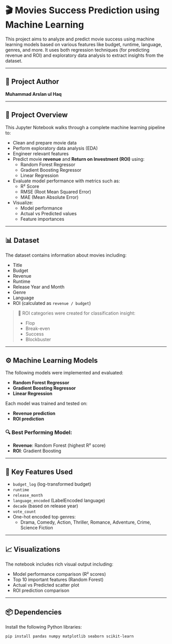 # 🎬 Movies Success Prediction using Machine Learning

This project aims to analyze and predict movie success using 
machine learning models based on various features like budget, 
runtime, language, genres, and more. It uses both regression 
techniques (for predicting revenue and ROI) and exploratory 
data analysis to extract insights from the dataset.

---

## 📌 Project Author

**Muhammad Arslan ul Haq**

---

## 📁 Project Overview

This Jupyter Notebook walks through a complete machine learning pipeline to:

- Clean and prepare movie data
- Perform exploratory data analysis (EDA)
- Engineer relevant features
- Predict movie **revenue** and **Return on Investment (ROI)** using:
  - Random Forest Regressor
  - Gradient Boosting Regressor
  - Linear Regression
- Evaluate model performance with metrics such as:
  - R² Score
  - RMSE (Root Mean Squared Error)
  - MAE (Mean Absolute Error)
- Visualize:
  - Model performance
  - Actual vs Predicted values
  - Feature importances

---

## 📊 Dataset

The dataset contains information about movies including:
- Title
- Budget
- Revenue
- Runtime
- Release Year and Month
- Genre
- Language
- ROI (calculated as `revenue / budget`)

> 📌 ROI categories were created for classification insight:
> - Flop
> - Break-even
> - Success
> - Blockbuster

---

## ⚙️ Machine Learning Models

The following models were implemented and evaluated:

- **Random Forest Regressor**
- **Gradient Boosting Regressor**
- **Linear Regression**

Each model was trained and tested on:
- **Revenue prediction**
- **ROI prediction**

### 🔍 Best Performing Model:
- **Revenue**: Random Forest (highest R² score)
- **ROI**: Gradient Boosting

---

## 🧠 Key Features Used

- `budget_log` (log-transformed budget)
- `runtime`
- `release_month`
- `language_encoded` (LabelEncoded language)
- `decade` (based on release year)
- `vote_count`
- One-hot encoded top genres:
  - Drama, Comedy, Action, Thriller, Romance, Adventure, Crime, Science Fiction

---

## 📈 Visualizations

The notebook includes rich visual output including:

- Model performance comparison (R² scores)
- Top 10 important features (Random Forest)
- Actual vs Predicted scatter plot
- ROI prediction comparison

---

## 📦 Dependencies

Install the following Python libraries:

```bash
pip install pandas numpy matplotlib seaborn scikit-learn
